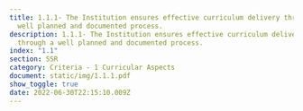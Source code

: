 ```yaml
---
title: 1.1.1- The Institution ensures effective curriculum delivery through a
  well planned and documented process.
description: 1.1.1- The Institution ensures effective curriculum delivery
  through a well planned and documented process.
index: "1.1"
section: SSR
category: Criteria - 1 Curricular Aspects
document: static/img/1.1.1.pdf
show_toggle: true
date: 2022-06-30T22:15:10.009Z
---
```

